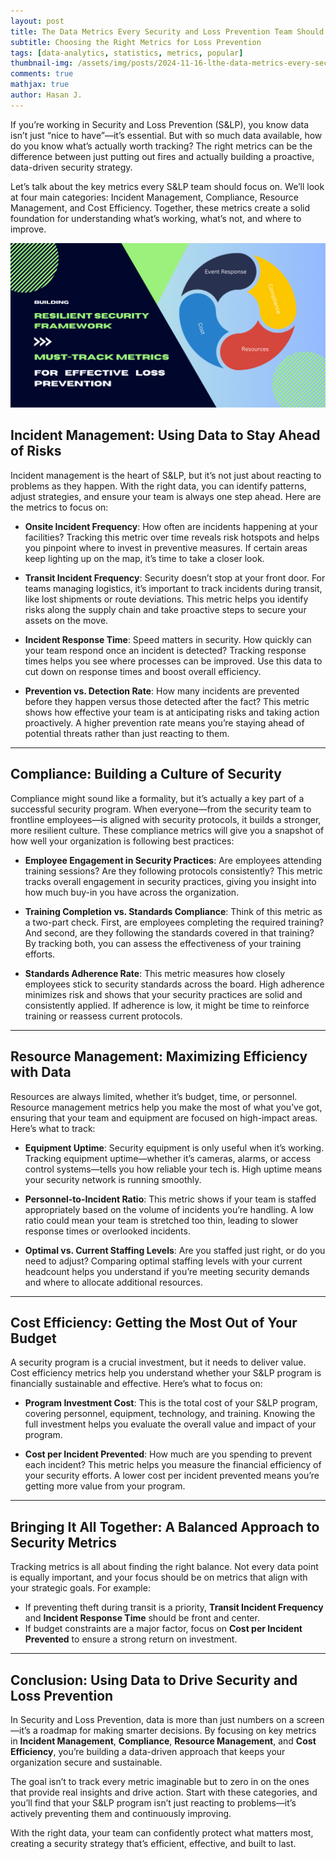 ```yaml
---
layout: post
title: The Data Metrics Every Security and Loss Prevention Team Should Track
subtitle: Choosing the Right Metrics for Loss Prevention
tags: [data-analytics, statistics, metrics, popular]
thumbnail-img: /assets/img/posts/2024-11-16-lthe-data-metrics-every-security-and-loss-prevention-team-should-track-thumb.png
comments: true
mathjax: true
author: Hasan J.
---
```

If you’re working in Security and Loss Prevention (S&LP), you know data isn’t just “nice to have”—it’s essential. But with so much data available, how do you know what’s actually worth tracking? The right metrics can be the difference between just putting out fires and actually building a proactive, data-driven security strategy.

Let’s talk about the key metrics every S&LP team should focus on. We’ll look at four main categories: Incident Management, Compliance, Resource Management, and Cost Efficiency. Together, these metrics create a solid foundation for understanding what’s working, what’s not, and where to improve.

![Leading vs. Lagging Indicators.](/assets/img/posts/2024-11-16-lthe-data-metrics-every-security-and-loss-prevention-team-should-track.png)




## Incident Management: Using Data to Stay Ahead of Risks

Incident management is the heart of S&LP, but it’s not just about reacting to problems as they happen. With the right data, you can identify patterns, adjust strategies, and ensure your team is always one step ahead. Here are the metrics to focus on:

- **Onsite Incident Frequency**: How often are incidents happening at your facilities? Tracking this metric over time reveals risk hotspots and helps you pinpoint where to invest in preventive measures. If certain areas keep lighting up on the map, it’s time to take a closer look.

- **Transit Incident Frequency**: Security doesn’t stop at your front door. For teams managing logistics, it’s important to track incidents during transit, like lost shipments or route deviations. This metric helps you identify risks along the supply chain and take proactive steps to secure your assets on the move.

- **Incident Response Time**: Speed matters in security. How quickly can your team respond once an incident is detected? Tracking response times helps you see where processes can be improved. Use this data to cut down on response times and boost overall efficiency.

- **Prevention vs. Detection Rate**: How many incidents are prevented before they happen versus those detected after the fact? This metric shows how effective your team is at anticipating risks and taking action proactively. A higher prevention rate means you’re staying ahead of potential threats rather than just reacting to them.

---

## Compliance: Building a Culture of Security

Compliance might sound like a formality, but it’s actually a key part of a successful security program. When everyone—from the security team to frontline employees—is aligned with security protocols, it builds a stronger, more resilient culture. These compliance metrics will give you a snapshot of how well your organization is following best practices:

- **Employee Engagement in Security Practices**: Are employees attending training sessions? Are they following protocols consistently? This metric tracks overall engagement in security practices, giving you insight into how much buy-in you have across the organization.

- **Training Completion vs. Standards Compliance**: Think of this metric as a two-part check. First, are employees completing the required training? And second, are they following the standards covered in that training? By tracking both, you can assess the effectiveness of your training efforts.

- **Standards Adherence Rate**: This metric measures how closely employees stick to security standards across the board. High adherence minimizes risk and shows that your security practices are solid and consistently applied. If adherence is low, it might be time to reinforce training or reassess current protocols.

---

## Resource Management: Maximizing Efficiency with Data

Resources are always limited, whether it’s budget, time, or personnel. Resource management metrics help you make the most of what you’ve got, ensuring that your team and equipment are focused on high-impact areas. Here’s what to track:

- **Equipment Uptime**: Security equipment is only useful when it’s working. Tracking equipment uptime—whether it’s cameras, alarms, or access control systems—tells you how reliable your tech is. High uptime means your security network is running smoothly.

- **Personnel-to-Incident Ratio**: This metric shows if your team is staffed appropriately based on the volume of incidents you’re handling. A low ratio could mean your team is stretched too thin, leading to slower response times or overlooked incidents.

- **Optimal vs. Current Staffing Levels**: Are you staffed just right, or do you need to adjust? Comparing optimal staffing levels with your current headcount helps you understand if you’re meeting security demands and where to allocate additional resources.

---

## Cost Efficiency: Getting the Most Out of Your Budget

A security program is a crucial investment, but it needs to deliver value. Cost efficiency metrics help you understand whether your S&LP program is financially sustainable and effective. Here’s what to focus on:

- **Program Investment Cost**: This is the total cost of your S&LP program, covering personnel, equipment, technology, and training. Knowing the full investment helps you evaluate the overall value and impact of your program.

- **Cost per Incident Prevented**: How much are you spending to prevent each incident? This metric helps you measure the financial efficiency of your security efforts. A lower cost per incident prevented means you’re getting more value from your program.

---

## Bringing It All Together: A Balanced Approach to Security Metrics

Tracking metrics is all about finding the right balance. Not every data point is equally important, and your focus should be on metrics that align with your strategic goals. For example:
- If preventing theft during transit is a priority, **Transit Incident Frequency** and **Incident Response Time** should be front and center.
- If budget constraints are a major factor, focus on **Cost per Incident Prevented** to ensure a strong return on investment.

---

## Conclusion: Using Data to Drive Security and Loss Prevention

In Security and Loss Prevention, data is more than just numbers on a screen—it’s a roadmap for making smarter decisions. By focusing on key metrics in **Incident Management**, **Compliance**, **Resource Management**, and **Cost Efficiency**, you’re building a data-driven approach that keeps your organization secure and sustainable.

The goal isn’t to track every metric imaginable but to zero in on the ones that provide real insights and drive action. Start with these categories, and you’ll find that your S&LP program isn’t just reacting to problems—it’s actively preventing them and continuously improving.

With the right data, your team can confidently protect what matters most, creating a security strategy that’s efficient, effective, and built to last.
```